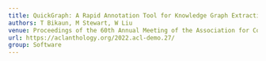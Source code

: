 ```yaml
---
title: QuickGraph: A Rapid Annotation Tool for Knowledge Graph Extraction from Technical Text
authors: T Bikaun, M Stewart, W Liu
venue: Proceedings of the 60th Annual Meeting of the Association for Computational Linguistics: System Demonstrations (2022)
url: https://aclanthology.org/2022.acl-demo.27/
group: Software
---
```

